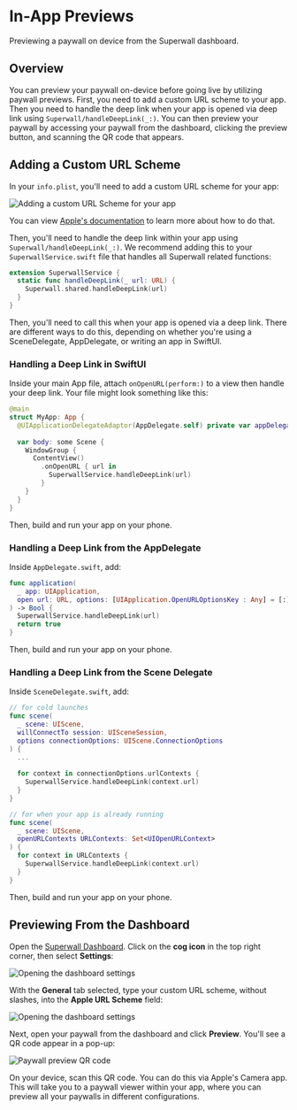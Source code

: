 # In-App Previews

Previewing a paywall on device from the Superwall dashboard.

## Overview

You can preview your paywall on-device before going live by utilizing paywall previews. First, you need to add a custom URL scheme to your app. Then you need to handle the deep link when your app is opened via deep link using ``Superwall/handleDeepLink(_:)``. You can then preview your paywall by accessing your paywall from the dashboard, clicking the preview button, and scanning the QR code that appears.

## Adding a Custom URL Scheme

In your `info.plist`, you'll need to add a custom URL scheme for your app:

![Adding a custom URL Scheme for your app](customUrlScheme.png)

You can view [Apple's documentation](https://developer.apple.com/documentation/xcode/defining-a-custom-url-scheme-for-your-app) to learn more about how to do that.

Then, you'll need to handle the deep link within your app using ``Superwall/handleDeepLink(_:)``. We recommend adding this to your `SuperwallService.swift` file that handles all Superwall related functions:

```swift
extension SuperwallService {
  static func handleDeepLink(_ url: URL) {
    Superwall.shared.handleDeepLink(url)
  }
}
```

Then, you'll need to call this when your app is opened via a deep link. There are different ways to do this, depending on whether you're using a SceneDelegate, AppDelegate, or writing an app in SwiftUI.

### Handling a Deep Link in SwiftUI

Inside your main App file, attach `onOpenURL(perform:)` to a view then handle your deep link. Your file might look something like this:

```swift
@main
struct MyApp: App {
  @UIApplicationDelegateAdaptor(AppDelegate.self) private var appDelegate
  
  var body: some Scene {
    WindowGroup {
      ContentView()
        .onOpenURL { url in
          SuperwallService.handleDeepLink(url)
        }
    }
  }
}
```

Then, build and run your app on your phone.

### Handling a Deep Link from the AppDelegate

Inside `AppDelegate.swift`, add:

```swift
func application(
  _ app: UIApplication, 
  open url: URL, options: [UIApplication.OpenURLOptionsKey : Any] = [:]
) -> Bool {
  SuperwallService.handleDeepLink(url)
  return true
}
```

Then, build and run your app on your phone.

### Handling a Deep Link from the Scene Delegate

Inside `SceneDelegate.swift`, add:

```swift
// for cold launches
func scene(
  _ scene: UIScene, 
  willConnectTo session: UISceneSession, 
  options connectionOptions: UIScene.ConnectionOptions
) {
  ...
  
  for context in connectionOptions.urlContexts {
    SuperwallService.handleDeepLink(context.url)
  }
}

// for when your app is already running
func scene(
  _ scene: UIScene, 
  openURLContexts URLContexts: Set<UIOpenURLContext>
) {
  for context in URLContexts {
    SuperwallService.handleDeepLink(context.url)
  }
}
```

Then, build and run your app on your phone.

## Previewing From the Dashboard

Open the [Superwall Dashboard](https://superwall.com/dashboard). Click on the **cog icon** in the top right corner, then select **Settings**:

![Opening the dashboard settings](settings.png)

With the **General** tab selected, type your custom URL scheme, without slashes, into the **Apple URL Scheme** field:

![Opening the dashboard settings](dashboardUrlScheme.png)

Next, open your paywall from the dashboard and click **Preview**. You'll see a QR code appear in a pop-up:

![Paywall preview QR code](qrCode.png)

On your device, scan this QR code. You can do this via Apple's Camera app. This will take you to a paywall viewer within your app, where you can preview all your paywalls in different configurations.
